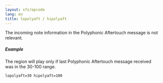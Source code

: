 ```yaml
---
layout: sfz/opcode
lang: en
title: lopolyaft / hipolyaft
---
```

The incoming note information in the Polyphonic Aftertouch message is
not relevant.

##### Example

The region will play only if last Polyphonic Aftertouch message received was
in the 30-100 range.

```
lopolyaft=30 hipolyaft=100
```
